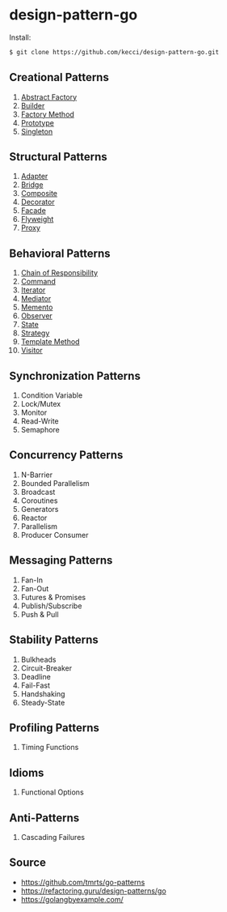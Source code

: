 # design-pattern-go

Install:
```sh
$ git clone https://github.com/kecci/design-pattern-go.git
```

## Creational Patterns
1. [Abstract Factory](https://github.com/kecci/design-pattern-go/tree/master/creational_patterns/abstract_factory)
2. [Builder](https://github.com/kecci/design-pattern-go/tree/master/creational_patterns/builder)
3. [Factory Method](https://github.com/kecci/design-pattern-go/tree/master/creational_patterns/factory_method)
4. [Prototype](https://github.com/kecci/design-pattern-go/tree/master/creational_patterns/prototype)
5. [Singleton](https://github.com/kecci/design-pattern-go/tree/master/creational_patterns/singleton)

## Structural Patterns
1. [Adapter](https://github.com/kecci/design-pattern-go/tree/master/structural_patterns/adapter)
2. [Bridge](https://github.com/kecci/design-pattern-go/tree/master/structural_patterns/bridge)
3. [Composite](https://github.com/kecci/design-pattern-go/tree/master/structural_patterns/composite)
4. [Decorator](https://github.com/kecci/design-pattern-go/tree/master/structural_patterns/decorator)
5. [Facade](https://github.com/kecci/design-pattern-go/tree/master/structural_patterns/facade)
6. [Flyweight](https://github.com/kecci/design-pattern-go/tree/master/structural_patterns/flyweight)
7. [Proxy](https://github.com/kecci/design-pattern-go/tree/master/structural_patterns/proxy)

## Behavioral Patterns
1. [Chain of Responsibility](https://github.com/kecci/design-pattern-go/tree/master/behavioral_patterns/chain_of_responsibility)
2. [Command](https://github.com/kecci/design-pattern-go/tree/master/behavioral_patterns/command)
3. [Iterator](https://github.com/kecci/design-pattern-go/tree/master/behavioral_patterns/iterator)
4. [Mediator](https://github.com/kecci/design-pattern-go/tree/master/behavioral_patterns/mediator)
5. [Memento](https://github.com/kecci/design-pattern-go/tree/master/behavioral_patterns/memento)
6. [Observer](https://github.com/kecci/design-pattern-go/tree/master/behavioral_patterns/observer)
7. [State](https://github.com/kecci/design-pattern-go/tree/master/behavioral_patterns/state)
8. [Strategy](https://github.com/kecci/design-pattern-go/tree/master/behavioral_patterns/strategy)
9. [Template Method](https://github.com/kecci/design-pattern-go/tree/master/behavioral_patterns/template_method)
10. [Visitor](https://github.com/kecci/design-pattern-go/tree/master/behavioral_patterns/visitor)

## Synchronization Patterns
1. Condition Variable
2. Lock/Mutex
3. Monitor
4. Read-Write
5. Semaphore

## Concurrency Patterns
1. N-Barrier
2. Bounded Parallelism
3. Broadcast
4. Coroutines
5. Generators
6. Reactor
7. Parallelism
8. Producer Consumer

## Messaging Patterns
1. Fan-In
2. Fan-Out
3. Futures & Promises
4. Publish/Subscribe
5. Push & Pull

## Stability Patterns
1. Bulkheads
2. Circuit-Breaker
3. Deadline
4. Fail-Fast
5. Handshaking
6. Steady-State

## Profiling Patterns
1. Timing Functions

## Idioms
1. Functional Options

## Anti-Patterns
1. Cascading Failures

## Source
- https://github.com/tmrts/go-patterns
- https://refactoring.guru/design-patterns/go
- https://golangbyexample.com/
